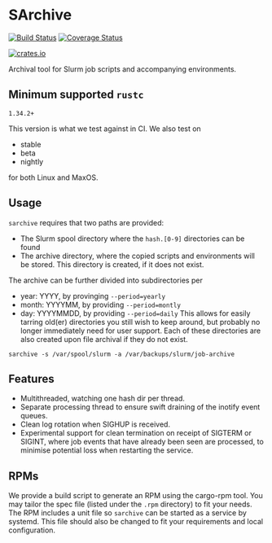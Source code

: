 SArchive
========

[![Build Status](https://travis-ci.org/itkovian/sarchive.svg?branch=master)](https://travis-ci.org/itkovian/sarchive)
[![Coverage Status](https://coveralls.io/repos/github/itkovian/sarchive/badge.svg)](https://coveralls.io/github/itkovian/sarchive)

[![crates.io](https://img.shields.io/crates/v/sarchive.svg)](https://crates.io/crates/sarchive)

Archival tool for Slurm job scripts and accompanying environments.

## Minimum supported `rustc`

`1.34.2+`

This version is what we test against in CI. We also test on 
  - stable
  - beta
  - nightly

for both Linux and MaxOS.


## Usage

`sarchive` requires that two paths are provided:
  - The Slurm spool directory where the `hash.[0-9]` directories can be found
  - The archive directory, where the copied scripts and environments will be 
    stored. This directory is created, if it does not exist.

The archive can be further divided into subdirectories per
  - year: YYYY, by provinging `--period=yearly`
  - month: YYYYMM, by providing `--period=montly`
  - day: YYYYMMDD, by providing `--period=daily`
This allows for easily tarring old(er) directories you still wish to keep around, 
but probably no longer immediately need for user support. Each of these directories
are also created upon file archival if they do not exist.

`sarchive -s /var/spool/slurm -a /var/backups/slurm/job-archive`

## Features

- Multithreaded, watching one hash dir per thread.
- Separate processing thread to ensure swift draining of the inotify event queues.
- Clean log rotation when SIGHUP is received.
- Experimental support for clean termination on receipt of SIGTERM or SIGINT, where
  job events that have already been seen are processed, to minimise potential loss
  when restarting the service.

## RPMs

We provide a build script to generate an RPM using the cargo-rpm tool. You may tailor the spec 
file (listed under the `.rpm` directory) to fit your needs. The RPM includes a unit file so
`sarchive` can be started as a service by systemd. This file should also be changed to fit your
requirements and local configuration.

